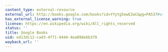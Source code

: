 ```yaml
---
content_type: external-resource
external_url: http://books.google.com/books?id=YYytg5ewE2wC&pg=PA537#v=onepage
has_external_license_warning: true
license: https://en.wikipedia.org/wiki/All_rights_reserved
status: ''
title: Google Books
uid: ed13dc12-ca43-4f71-9444-4ea098e6b379
wayback_url: ''
---
```

